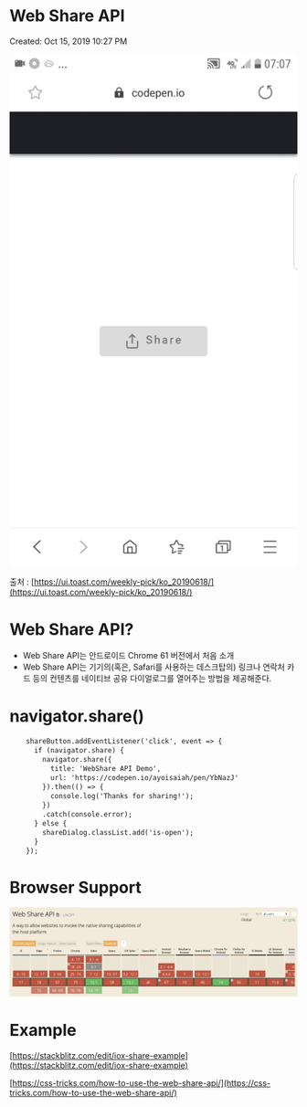 # Web Share API

Created: Oct 15, 2019 10:27 PM

![](test-aeacac2c-6621-46f6-8e7e-44b13f8cba1b.gif)

출처 : [https://ui.toast.com/weekly-pick/ko_20190618/](https://ui.toast.com/weekly-pick/ko_20190618/)

# Web Share API?

- Web Share API는 안드로이드 Chrome 61 버전에서 처음 소개
- Web Share API는 기기의(혹은, Safari를 사용하는 데스크탑의) 링크나 연락처 카드 등의 컨텐츠를 네이티브 공유 다이얼로그를 열어주는 방법을 제공해준다.

# navigator.share()
```
    shareButton.addEventListener('click', event => {
      if (navigator.share) {
        navigator.share({
          title: 'WebShare API Demo',
          url: 'https://codepen.io/ayoisaiah/pen/YbNazJ'
        }).then(() => {
          console.log('Thanks for sharing!');
        })
        .catch(console.error);
      } else {
        shareDialog.classList.add('is-open');
      }
    });
```
# Browser Support

![](Untitled-eaf9c8b1-ec2e-42a1-809e-182cc6eb927f.png)

# Example

[https://stackblitz.com/edit/iox-share-example](https://stackblitz.com/edit/iox-share-example)

[https://css-tricks.com/how-to-use-the-web-share-api/](https://css-tricks.com/how-to-use-the-web-share-api/)